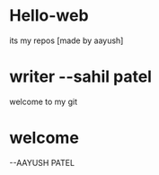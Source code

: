 # Hello-web
its my repos
[made by aayush]

# writer --sahil patel
 welcome to my git
 # welcome 
 --AAYUSH PATEL 
